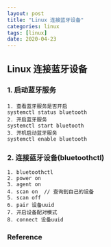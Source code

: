 ```yaml
---
layout: post
title: "Linux 连接蓝牙设备"
categories: linux
tags: [linux]
date: 2020-04-23
---
```


## Linux 连接蓝牙设备

### 1. 启动蓝牙服务

    1. 查看蓝牙服务是否开启
    systemctl status bluetooth
    2. 开启蓝牙服务
    systemctl start bluetooth
    3. 开机启动蓝牙服务
    systemctl enable bluetooth

### 2. 连接蓝牙设备(bluetoothctl)

    1. bluetoothctl
    2. power on
    3. agent on
    4. scan on  // 查询到自己的设备
    5. scan off
    6. pair 设备uuid
    7. 开启设备配对模式
    8. connect 设备uuid

### Reference
